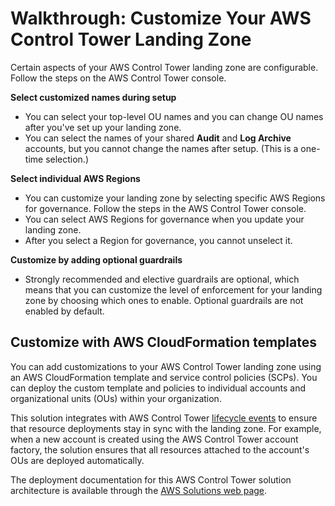 # Walkthrough: Customize Your AWS Control Tower Landing Zone<a name="customize-landing-zone"></a>

Certain aspects of your AWS Control Tower landing zone are configurable\. Follow the steps on the AWS Control Tower console\.

**Select customized names during setup**
+ You can select your top\-level OU names and you can change OU names after you've set up your landing zone\.
+ You can select the names of your shared **Audit** and **Log Archive** accounts, but you cannot change the names after setup\. \(This is a one\-time selection\.\)

**Select individual AWS Regions**
+ You can customize your landing zone by selecting specific AWS Regions for governance\. Follow the steps in the AWS Control Tower console\.
+ You can select AWS Regions for governance when you update your landing zone\.
+ After you select a Region for governance, you cannot unselect it\.

**Customize by adding optional guardrails**
+ Strongly recommended and elective guardrails are optional, which means that you can customize the level of enforcement for your landing zone by choosing which ones to enable\. Optional guardrails are not enabled by default\. 

## Customize with AWS CloudFormation templates<a name="customize-with-templates"></a>

You can add customizations to your AWS Control Tower landing zone using an AWS CloudFormation template and service control policies \(SCPs\)\. You can deploy the custom template and policies to individual accounts and organizational units \(OUs\) within your organization\.

This solution integrates with AWS Control Tower [lifecycle events](https://docs.aws.amazon.com/controltower/latest/userguide/lifecycle-events.html) to ensure that resource deployments stay in sync with the landing zone\. For example, when a new account is created using the AWS Control Tower account factory, the solution ensures that all resources attached to the account's OUs are deployed automatically\.

The deployment documentation for this AWS Control Tower solution architecture is available through the [AWS Solutions web page](http://aws.amazon.com/solutions/customizations-for-aws-control-tower/)\.